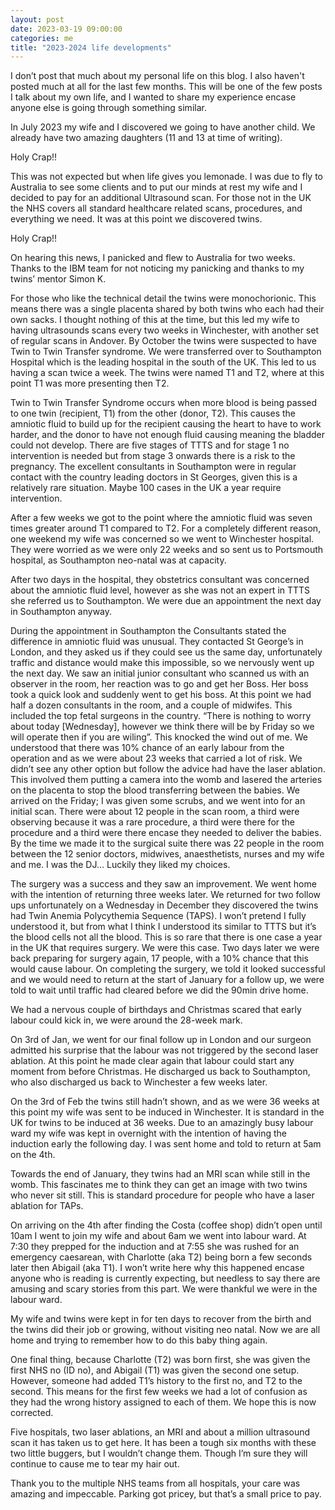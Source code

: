 ```yaml
---
layout: post
date: 2023-03-19 09:00:00
categories: me
title: "2023-2024 life developments"
---
```


I don’t post that much about my personal life on this blog. I also haven't posted much at all for the last few months.  This will be one of the few posts I talk about my own life, and I wanted to share my experience encase anyone else is going through something similar.  

In July 2023 my wife and I discovered we going to have another child. We already have two amazing daughters (11 and 13 at time of writing).

<!--more-->

Holy Crap!!

This was not expected but when life gives you lemonade.  I was due to fly to Australia to see some clients and to put our minds at rest my wife and I decided to pay for an additional Ultrasound scan. For those not in the UK the NHS covers all standard healthcare related scans, procedures, and everything we need. It was at this point we discovered twins.

Holy Crap!!

On hearing this news, I panicked and flew to Australia for two weeks. Thanks to the IBM team for not noticing my panicking and thanks to my twins’ mentor Simon K.

For those who like the technical detail the twins were monochorionic. This means there was a single placenta shared by both twins who each had their own sacks. I thought nothing of this at the time, but this led my wife to having ultrasounds scans every two weeks in Winchester, with another set of regular scans in Andover. By October the twins were suspected to have Twin to Twin Transfer syndrome.  We were transferred over to Southampton Hospital which is the leading hospital in the south of the UK. This led to us having a scan twice a week.  The twins were named T1 and T2, where at this point T1 was more presenting then T2.

Twin to Twin Transfer Syndrome occurs when more blood is being passed to one twin (recipient, T1) from the other (donor, T2). This causes the amniotic fluid to build up for the recipient causing the heart to have to work harder, and the donor to have not enough fluid causing meaning the bladder could not develop. There are five stages of TTTS and for stage 1 no intervention is needed but from stage 3 onwards there is a risk to the pregnancy.  The excellent consultants in Southampton were in regular contact with the country leading doctors in St Georges, given this is a relatively rare situation. Maybe 100 cases in the UK a year require intervention.


After a few weeks we got to the point where the amniotic fluid was seven times greater around T1 compared to T2. For a completely different reason, one weekend my wife was concerned so we went to Winchester hospital. They were worried as we were only 22 weeks and so sent us to Portsmouth hospital, as Southampton neo-natal was at capacity.

After two days in the hospital, they obstetrics consultant was concerned about the amniotic fluid level, however as she was not an expert in TTTS she referred us to Southampton. We were due an appointment the next day in Southampton anyway.

During the appointment in Southampton the Consultants stated the difference in amniotic fluid was unusual. They contacted St George’s in London, and they asked us if they could see us the same day, unfortunately traffic and distance would make this impossible, so we nervously went up the next day. We saw an initial junior consultant who scanned us with an observer in the room, her reaction was to go and get her Boss. Her boss took a quick look and suddenly went to get his boss. At this point we had half a dozen consultants in the room, and a couple of midwifes. This included the top fetal surgeons in the country.   “There is nothing to worry about today [Wednesday], however we think there will be by Friday so we will operate then if you are wiling”.
This knocked the wind out of me. We understood that there was 10% chance of an early labour from the operation and as we were about 23 weeks that carried a lot of risk. We didn’t see any other option but follow the advice had have the laser ablation. This involved them putting a camera into the womb and lasered the arteries on the placenta to stop the blood transferring between the babies. We arrived on the Friday; I was given some scrubs, and we went into for an initial scan. There were about 12 people in the scan room, a third were observing because it was a rare procedure, a third were there for the procedure and a third were there encase they needed to deliver the babies. By the time we made it to the surgical suite there was 22 people in the room between the 12 senior doctors, midwives, anaesthetists, nurses and my wife and me. I was the DJ… Luckily they liked my choices.

The surgery was a success and they saw an improvement. We went home with the intention of returning three weeks later. We returned for two follow ups unfortunately on a Wednesday in December they discovered the twins had Twin Anemia Polycythemia Sequence (TAPS). I won’t pretend I fully understood it, but from what I think I understood its similar to TTTS but it’s the blood cells not all the blood.  This is so rare that there is one case a year in the UK that requires surgery. We were this case.  Two days later we were back preparing for surgery again, 17 people,  with a 10% chance that this would cause labour. On completing the surgery, we told it looked successful and we would need to return at the start of January for a follow up, we were told to wait until traffic had cleared before we did the 90min drive home.

We had a nervous couple of birthdays and Christmas scared that early labour could kick in, we were around the 28-week mark.

On 3rd of Jan, we went for our final follow up in London and our surgeon admitted his surprise that the labour was not triggered by the second laser ablation. At this point he made clear again that labour could start any moment from before Christmas. He discharged us back to Southampton, who also discharged us back to Winchester a few weeks later.  

On the 3rd of Feb the twins still hadn’t shown, and as we were 36 weeks at this point my wife was sent to be induced in Winchester. It is standard in the UK for twins to be induced at 36 weeks. Due to an amazingly busy labour ward my wife was kept in overnight with the intention of having the induction early the following day. I was sent home and told to return at 5am on the 4th.

Towards the end of January, they twins had an MRI scan while still in the womb. This fascinates me to think they can get an image with two twins who never sit still. This is standard procedure for people who have a laser ablation for TAPs.

On arriving on the 4th after finding the Costa (coffee shop) didn’t open until 10am I went to join my wife and about 6am we went into labour ward.  At 7:30 they prepped for the induction and at 7:55 she was rushed for an emergency caesarean, with Charlotte (aka T2) being born a few seconds later then Abigail (aka T1). I won’t write here why this happened encase anyone who is reading is currently expecting, but needless to say there are amusing and scary stories from this part. We were thankful we were in the labour ward.

My wife and twins were kept in for ten days to recover from the birth and the twins did their job or growing, without visiting neo natal. Now we are all home and trying to remember how to do this baby thing again.

One final thing, because Charlotte (T2) was born first, she was given the first NHS no (ID no), and Abigail (T1) was given the second one setup. However, someone had added T1’s history to the first no, and T2 to the second. This means for the first few weeks we had a lot of confusion as they had the wrong history assigned to each of them. We hope this is now corrected.

Five hospitals, two laser ablations, an MRI and about a million ultrasound scan it has taken us to get here. It has been a tough six months with these two little buggers, but I wouldn’t change them. Though I’m sure they will continue to cause me to tear my hair out.

Thank you to the multiple NHS teams from all hospitals, your care was amazing and impeccable. Parking got pricey, but that’s a small price to pay.
